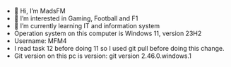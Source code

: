 - 👋 Hi, I’m MadsFM
- 👀 I’m interested in Gaming, Football and F1
- 🌱 I’m currently learning IT and information system
- Operation system on this computer is Windows 11, version 23H2
- Username: MFM4
- I read task 12 before doing 11 so I used git pull before doing this change.
- Git version on this pc is version: git version 2.46.0.windows.1

<!---
MFM4/MFM4 is a ✨ special ✨ repository because its `README.md` (this file) appears on your GitHub profile.
You can click the Preview link to take a look at your changes.
--->
